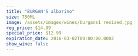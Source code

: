 ```yaml
---
title: "BURGAN'S albarino"
size: 750ML
image: /assets/images/wines/burgans1 resized.jpg
reg_price: $14.99
special_price: $12.99
expiration_date: 2016-03-02T00:00:00.000Z
show_wine: false
---
```


